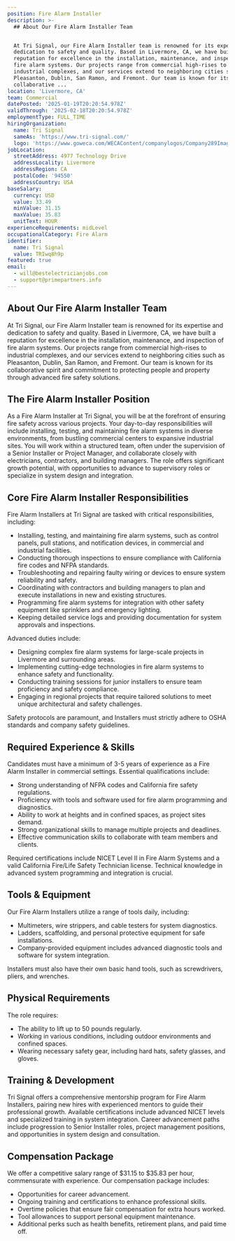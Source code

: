 ```yaml
---
position: Fire Alarm Installer
description: >-
  ## About Our Fire Alarm Installer Team


  At Tri Signal, our Fire Alarm Installer team is renowned for its expertise and
  dedication to safety and quality. Based in Livermore, CA, we have built a
  reputation for excellence in the installation, maintenance, and inspection of
  fire alarm systems. Our projects range from commercial high-rises to
  industrial complexes, and our services extend to neighboring cities such as
  Pleasanton, Dublin, San Ramon, and Fremont. Our team is known for its
  collaborative ...
location: 'Livermore, CA'
team: Commercial
datePosted: '2025-01-19T20:20:54.978Z'
validThrough: '2025-02-18T20:20:54.978Z'
employmentType: FULL_TIME
hiringOrganization:
  name: Tri Signal
  sameAs: 'https://www.tri-signal.com/'
  logo: 'https://www.goweca.com/WECAContent/companylogos/Company289Image.jpg'
jobLocation:
  streetAddress: 4977 Technology Drive
  addressLocality: Livermore
  addressRegion: CA
  postalCode: '94550'
  addressCountry: USA
baseSalary:
  currency: USD
  value: 33.49
  minValue: 31.15
  maxValue: 35.83
  unitText: HOUR
experienceRequirements: midLevel
occupationalCategory: Fire Alarm
identifier:
  name: Tri Signal
  value: TRIwq8h9p
featured: true
email:
  - will@bestelectricianjobs.com
  - support@primepartners.info
---
```




## About Our Fire Alarm Installer Team

At Tri Signal, our Fire Alarm Installer team is renowned for its expertise and dedication to safety and quality. Based in Livermore, CA, we have built a reputation for excellence in the installation, maintenance, and inspection of fire alarm systems. Our projects range from commercial high-rises to industrial complexes, and our services extend to neighboring cities such as Pleasanton, Dublin, San Ramon, and Fremont. Our team is known for its collaborative spirit and commitment to protecting people and property through advanced fire safety solutions.

## The Fire Alarm Installer Position

As a Fire Alarm Installer at Tri Signal, you will be at the forefront of ensuring fire safety across various projects. Your day-to-day responsibilities will include installing, testing, and maintaining fire alarm systems in diverse environments, from bustling commercial centers to expansive industrial sites. You will work within a structured team, often under the supervision of a Senior Installer or Project Manager, and collaborate closely with electricians, contractors, and building managers. The role offers significant growth potential, with opportunities to advance to supervisory roles or specialize in system design and integration.

## Core Fire Alarm Installer Responsibilities

Fire Alarm Installers at Tri Signal are tasked with critical responsibilities, including:

- Installing, testing, and maintaining fire alarm systems, such as control panels, pull stations, and notification devices, in commercial and industrial facilities.
- Conducting thorough inspections to ensure compliance with California fire codes and NFPA standards.
- Troubleshooting and repairing faulty wiring or devices to ensure system reliability and safety.
- Coordinating with contractors and building managers to plan and execute installations in new and existing structures.
- Programming fire alarm systems for integration with other safety equipment like sprinklers and emergency lighting.
- Keeping detailed service logs and providing documentation for system approvals and inspections.

Advanced duties include:

- Designing complex fire alarm systems for large-scale projects in Livermore and surrounding areas.
- Implementing cutting-edge technologies in fire alarm systems to enhance safety and functionality.
- Conducting training sessions for junior installers to ensure team proficiency and safety compliance.
- Engaging in regional projects that require tailored solutions to meet unique architectural and safety challenges.

Safety protocols are paramount, and Installers must strictly adhere to OSHA standards and company safety guidelines.

## Required Experience & Skills

Candidates must have a minimum of 3-5 years of experience as a Fire Alarm Installer in commercial settings. Essential qualifications include:

- Strong understanding of NFPA codes and California fire safety regulations.
- Proficiency with tools and software used for fire alarm programming and diagnostics.
- Ability to work at heights and in confined spaces, as project sites demand.
- Strong organizational skills to manage multiple projects and deadlines.
- Effective communication skills to collaborate with team members and clients.

Required certifications include NICET Level II in Fire Alarm Systems and a valid California Fire/Life Safety Technician license. Technical knowledge in advanced system programming and integration is crucial.

## Tools & Equipment

Our Fire Alarm Installers utilize a range of tools daily, including:

- Multimeters, wire strippers, and cable testers for system diagnostics.
- Ladders, scaffolding, and personal protective equipment for safe installations.
- Company-provided equipment includes advanced diagnostic tools and software for system integration.

Installers must also have their own basic hand tools, such as screwdrivers, pliers, and wrenches.

## Physical Requirements

The role requires:

- The ability to lift up to 50 pounds regularly.
- Working in various conditions, including outdoor environments and confined spaces.
- Wearing necessary safety gear, including hard hats, safety glasses, and gloves.

## Training & Development

Tri Signal offers a comprehensive mentorship program for Fire Alarm Installers, pairing new hires with experienced mentors to guide their professional growth. Available certifications include advanced NICET levels and specialized training in system integration. Career advancement paths include progression to Senior Installer roles, project management positions, and opportunities in system design and consultation.

## Compensation Package

We offer a competitive salary range of $31.15 to $35.83 per hour, commensurate with experience. Our compensation package includes:

- Opportunities for career advancement.
- Ongoing training and certifications to enhance professional skills.
- Overtime policies that ensure fair compensation for extra hours worked.
- Tool allowances to support personal equipment maintenance.
- Additional perks such as health benefits, retirement plans, and paid time off.